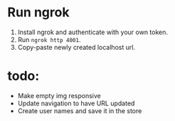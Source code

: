 # Run ngrok

1. Install ngrok and authenticate with your own token.
2. Run `ngrok http 4001`.
3. Copy-paste newly created localhost url.

# todo:

- Make empty img responsive
- Update navigation to have URL updated
- Create user names and save it in the store